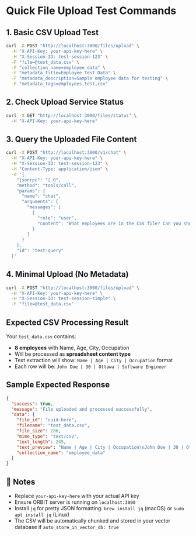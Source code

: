 # Quick File Upload Test Commands

## 1. Basic CSV Upload Test

```bash
curl -X POST "http://localhost:3000/files/upload" \
  -H "X-API-Key: your-api-key-here" \
  -H "X-Session-ID: test-session-123" \
  -F "file=@test_data.csv" \
  -F "collection_name=employee_data" \
  -F "metadata_title=Employee Test Data" \
  -F "metadata_description=Sample employee data for testing" \
  -F "metadata_tags=employees,test,csv"
```

## 2. Check Upload Service Status

```bash
curl -X GET "http://localhost:3000/files/status" \
  -H "X-API-Key: your-api-key-here"
```

## 3. Query the Uploaded File Content

```bash
curl -X POST "http://localhost:3000/v1/chat" \
  -H "X-API-Key: your-api-key-here" \
  -H "X-Session-ID: test-session-123" \
  -H "Content-Type: application/json" \
  -d '{
    "jsonrpc": "2.0",
    "method": "tools/call",
    "params": {
      "name": "chat",
      "arguments": {
        "messages": [
          {
            "role": "user", 
            "content": "What employees are in the CSV file? Can you show me their occupations?"
          }
        ]
      }
    },
    "id": "test-query"
  }'
```

## 4. Minimal Upload (No Metadata)

```bash
curl -X POST "http://localhost:3000/files/upload" \
  -H "X-API-Key: your-api-key-here" \
  -H "X-Session-ID: test-session-simple" \
  -F "file=@test_data.csv"
```

## Expected CSV Processing Result

Your `test_data.csv` contains:
- **8 employees** with Name, Age, City, Occupation
- Will be processed as **spreadsheet content type**
- Text extraction will show: `Name | Age | City | Occupation` format
- Each row will be: `John Doe | 30 | Ottawa | Software Engineer`

## Sample Expected Response

```json
{
  "success": true,
  "message": "File uploaded and processed successfully",
  "data": {
    "file_id": "uuid-here",
    "filename": "test_data.csv", 
    "file_size": 286,
    "mime_type": "text/csv",
    "text_length": 245,
    "text_preview": "Name | Age | City | Occupation\nJohn Doe | 30 | Ottawa | Software Engineer\nJane Smith | 25 | Toronto | Data Scientist...",
    "collection_name": "employee_data"
  }
}
```

## 📝 Notes

- Replace `your-api-key-here` with your actual API key
- Ensure ORBIT server is running on `localhost:3000`
- Install `jq` for pretty JSON formatting: `brew install jq` (macOS) or `sudo apt install jq` (Linux)
- The CSV will be automatically chunked and stored in your vector database if `auto_store_in_vector_db: true` 